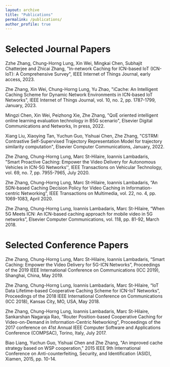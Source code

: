 ```yaml
---
layout: archive
title: "Publications"
permalink: /publications/
author_profile: true
---
```


Selected Journal Papers
======
Zzhe Zhang, Chung-Horng Lung, Xin Wei, Mingkai Chen, Subhajit Chatterjee and Zhicai Zhang, "In-network Caching for ICN-based IoT (ICN-IoT): A Comprehensive Survey", IEEE Internet of Things Journal, early access, 2023.

Zhe Zhang, Xin Wei, Chung-Horng Lung, Yu Zhao, "iCache: An Intelligent Caching Scheme for Dynamic Network Environments in ICN-based IoT Networks", IEEE Internet of Things Journal, vol. 10, no. 2, pp. 1787-1799, January, 2023.

Mingzi Chen, Xin Wei, Peizhong Xie, Zhe Zhang, "QoE oriented intelligent online learning evaluation technology in B5G scenario", Elsevier Digital Communications and Networks, In press, 2022.

Xiang Liu, Xiaoying Tan, Yuchun Guo, Yishuai Chen, Zhe Zhang, "CSTRM: Contrastive Self-Supervised Trajectory Representation Model for trajectory similarity computation", Elsevier Computer Communications, January, 2022.

Zhe Zhang, Chung-Horng Lung, Marc St-Hilaire, Ioannis Lambadaris, "Smart Proactive Caching: Empower the Video Delivery for Autonomous Vehicles in ICN-5G Networks'', IEEE Transactions on Vehicular Technology, vol. 69, no. 7, pp. 7955-7965, July 2020.

Zhe Zhang, Chung-Horng Lung, Marc St-Hilaire, Ioannis Lambadaris, “An SDN-based Caching Decision Policy for Video Caching in Information-centric Networking”, IEEE Transactions on Multimedia, vol. 22, no. 4, pp. 1069-1083, April 2020. 

Zhe Zhang, Chung-Horng Lung, Ioannis Lambadaris, Marc St-Hilaire, “When 5G Meets ICN: An ICN-based caching approach for mobile video in 5G networks”, Elsevier Computer Communications, vol. 118, pp. 81-92, March 2018.

Selected Conference Papers
======
Zhe Zhang, Chung-Horng Lung, Marc St-Hilaire, Ioannis Lambadaris, “Smart Caching: Empower the Video Delivery for 5G-ICN Networks”, Proceedings of the 2019 IEEE International Conference on Communications (ICC 2019), Shanghai, China, May 2019.

Zhe Zhang, Chung-Horng Lung, Ioannis Lambadaris, Marc St-Hilaire, “IoT Data Lifetime-based Cooperative Caching Scheme for ICN-IoT Networks”, Proceedings of the 2018 IEEE International Conference on Communications (ICC 2018), Kansas City, MO, USA, May 2018.

Zhe Zhang, Chung-Horng Lung, Ioannis Lambadaris, Marc St-Hilaire, Sankarshan Nagaraja Rao, “Router Position-based Cooperative Caching for Video-on-Demand in Information-Centric Networking”, Proceedings of the 2017 conference on 41st Annual IEEE Computer Software and Applications Conference (COMPSAC), Torino, Italy, July 2017.

Biao Liang, Yuchun Guo, Yishuai Chen and Zhe Zhang, "An improved cache strategy based on WSP cooperation," 2015 IEEE 9th International Conference on Anti-counterfeiting, Security, and Identification (ASID), Xiamen, 2015, pp. 10-14.